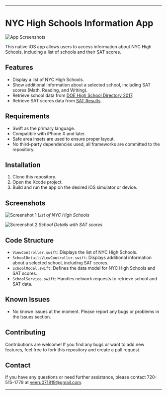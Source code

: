 
---

# NYC High Schools Information App

![App Screenshots](screenshots.png)

This native iOS app allows users to access information about NYC High Schools, including a list of schools and their SAT scores.

## Features

- Display a list of NYC High Schools.
- Show additional information about a selected school, including SAT scores (Math, Reading, and Writing).
- Retrieve school data from [DOE High School Directory 2017](https://data.cityofnewyork.us/Education/DOE-High-School-Directory-2017/s3k6-pzi2).
- Retrieve SAT scores data from [SAT Results](https://data.cityofnewyork.us/Education/SAT-Results/f9bf-2cp4).

## Requirements

- Swift as the primary language.
- Compatible with iPhone X and later.
- Safe area insets are used to ensure proper layout.
- No third-party dependencies used, all frameworks are committed to the repository.

## Installation

1. Clone this repository.
2. Open the Xcode project.
3. Build and run the app on the desired iOS simulator or device.

## Screenshots

![Screenshot 1](screenshots/screenshot1.png)
*List of NYC High Schools*

![Screenshot 2](screenshots/screenshot2.png)
*School Details with SAT scores*

## Code Structure

- `ViewController.swift`: Displays the list of NYC High Schools.
- `SchoolDetailsViewController.swift`: Displays additional information about a selected school, including SAT scores.
- `SchoolModel.swift`: Defines the data model for NYC High Schools and SAT scores.
- `SchoolService.swift`: Handles network requests to retrieve school and SAT data.

## Known Issues

- No known issues at the moment. Please report any bugs or problems in the Issues section.

## Contributing

Contributions are welcome! If you find any bugs or want to add new features, feel free to fork this repository and create a pull request.

## Contact

If you have any questions or need further assistance, please contact 720-515-1779 at veeru071819@gmail.com.

---
